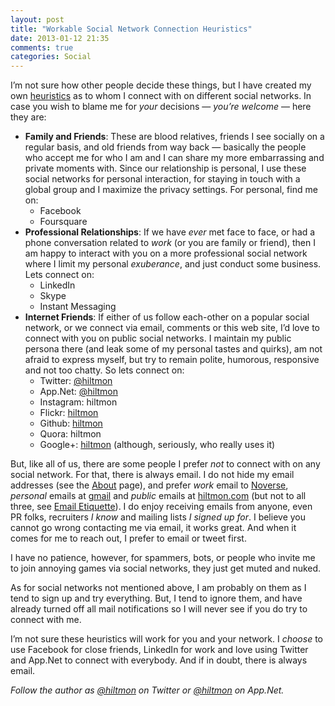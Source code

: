 ```yaml
---
layout: post
title: "Workable Social Network Connection Heuristics"
date: 2013-01-12 21:35
comments: true
categories: Social
---
```


I’m not sure how other people decide these things, but I have created my own [heuristics](http://en.wikipedia.org/wiki/Heuristic) as to whom I connect with on different social networks. In case you wish to blame me for *your* decisions — *you’re welcome* — here they are:

* **Family and Friends**: These are blood relatives, friends I see socially on a regular basis, and old friends from way back — basically the people who accept me for who I am and I can share my more embarrassing and private moments with. Since our relationship is personal, I use these social networks for personal interaction, for staying in touch with a global group and I maximize the privacy settings. For personal, find me on:
	* Facebook
	* Foursquare
* **Professional Relationships**: If we have *ever* met face to face, or had a phone conversation related to *work* (or you are family or friend), then I am happy to interact with you on a more professional social network where I limit my personal *exuberance*, and just conduct some business. Lets connect on:
	* LinkedIn
	* Skype
	* Instant Messaging
* **Internet Friends**: If either of us follow each-other on a popular social network, or we connect via email, comments or this web site, I’d love to connect with you on public social networks. I maintain my public persona there (and leak some of my personal tastes and quirks), am not afraid to express myself, but try to remain polite, humorous, responsive and not too chatty. So lets connect on:
	* Twitter: [@hiltmon](http://twitter.com/hiltmon)
	* App.Net: [@hiltmon](http://alpha.app.net/hiltmon)
	* Instagram: hiltmon
	* Flickr: [hiltmon](http://www.flickr.com/photos/hiltmon)
	* Github: [hiltmon](https://github.com/hiltmon)
	* Quora: hiltmon
	* Google+: [hiltmon](https://plus.google.com/u/0/106938375254936779482/about) (although, seriously, who really uses it)

But, like all of us, there are some people I prefer *not* to connect with on any social network. For that, there is always email. I do not hide my email addresses (see the [About](https://hiltmon.com/about/) page), and prefer *work* email to [Noverse](mailto:hiltmon@noverse.com), *personal* emails at [gmail](mailto:hiltmon@gmail.com) and *public* emails at [hiltmon.com](mailto:hiltmon@hiltmon.com) (but not to all three, see [Email Etiquette](https://hiltmon.com/blog/2012/10/24/email-etiquette/)). I do enjoy receiving emails from anyone, even PR folks, recruiters *I know* and mailing lists *I signed up for*. I believe you cannot go wrong contacting me via email, it works great. And when it comes for me to reach out, I prefer to email or tweet first.

I have no patience, however, for spammers, bots, or people who invite me to join annoying games via social networks, they just get muted and nuked.

As for social networks not mentioned above, I am probably on them as I tend to sign up and try everything. But, I tend to ignore them, and have already turned off all mail notifications so I will never see if you do try to connect with me.

I’m not sure these heuristics will work for you and your network. I *choose* to use Facebook for close friends, LinkedIn for work and love using Twitter and App.Net to connect with everybody. And if in doubt, there is always email.

*Follow the author as [@hiltmon](http://twitter.com/hiltmon) on Twitter or [@hiltmon](http://alpha.app.net/hiltmon) on App.Net.*